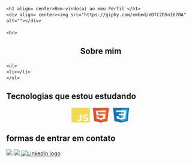 <body>


    <h1 align= center>Bem-vindo(a) ao meu Perfil </h1>
    <div align= center><img src="https://giphy.com/embed/eDfC2D5n1670A" alt=""></div>

    <br>



<h2 align="center"> Sobre mim </h2>
<div>


    <ul>
    <li></li>
    </ul>
</div>


<h2>Tecnologias que estou estudando</h2>
<div align="center" style="display: inline_block">
    <img align="center" alt="Jonathan-Js" height="40" width="50" src="https://raw.githubusercontent.com/devicons/devicon/master/icons/javascript/javascript-plain.svg">
    <img align="center" alt="Jonathan-HTML" height="40" width="50" src="https://raw.githubusercontent.com/devicons/devicon/master/icons/html5/html5-original.svg">
    <img align="center" alt="Jonathan-CSS" height="40" width="50" src="https://raw.githubusercontent.com/devicons/devicon/master/icons/css3/css3-original.svg">
  </div> 
  <h2>formas de entrar em contato</h2>
  <div>
    <a href="mailto:guimaraesjonathan92@gmail.com" target="_blank"><img src="https://img.shields.io/badge/Gmail-D14836?style=for-the-badge&logo=gmail&logoColor=white"></a>
    <a href="https://www.instagram.com/jonathanguimaraeslo/" target="_blank"><img src="https://img.shields.io/badge/Instagram-E4405F?style=for-the-badge&logo=instagram&logoColor=white"> </a>
    <a href="https://www.linkedin.com/in/jonathan-guimar%C3%A3es-984b69219/"><img src="https://img.shields.io/badge/LinkedIn-282C34?logo=linkedin&logoColor=white" alt="LinkedIn logo" title="LinkedIn" height="28" /></a>
    <img src="https://giphy.com/gifs/UbisoftFR-valhalla-acv-assassinscreedvalhalla-IeXoLjRPLh0G2FlQ1Z"" alt="">
